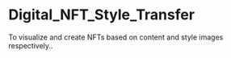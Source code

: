 # Digital_NFT_Style_Transfer
To visualize and create NFTs based on content and style images respectively..

